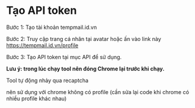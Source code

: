 # Tạo API token
Bước 1: Tạo tài khoản tempmail.id.vn

Bước 2: Truy cập trang cá nhân tại avatar hoặc ấn vào link này https://tempmail.id.vn/profile

Bước 3: Tạo API token tại mục API để sử dụng.

**Lưu ý: trong lúc chạy tool nên đóng Chrome lại trước khi chạy.**

Tool tự động nhảy qua recaptcha

nên sử dụng với chrome không có profile (cần sửa lại code khi chrome có nhiều profile khác nhau)
